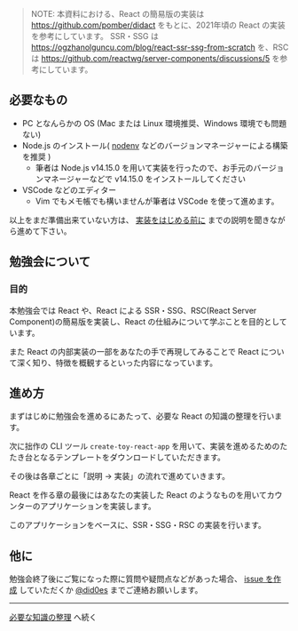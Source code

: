 > NOTE: 
> 本資料における、React の簡易版の実装は https://github.com/pomber/didact をもとに、2021年頃の React の実装を参考にしています。
> SSR・SSG は https://ogzhanolguncu.com/blog/react-ssr-ssg-from-scratch を、RSC は https://github.com/reactwg/server-components/discussions/5 を参考にしています。

## 必要なもの

- PC となんらかの OS (Mac または Linux 環境推奨、Windows 環境でも問題ない)
- Node.js のインストール( [nodenv](https://github.com/nodenv/nodenv#installation) などのバージョンマネージャーによる構築を推奨 )
  - 筆者は Node.js v14.15.0 を用いて実装を行ったので、お手元のバージョンマネージャーなどで v14.15.0 をインストールしてください
- VSCode などのエディター
  - Vim でもメモ帳でも構いませんが筆者は VSCode を使って進めます。

以上をまだ準備出来ていない方は、 [実装をはじめる前に](./実装をはじめる前に.md) までの説明を聞きながら進めて下さい。

## 勉強会について

### 目的

本勉強会では React や、React による SSR・SSG、RSC(React Server Component)の簡易版を実装し、React の仕組みについて学ぶことを目的としています。

また React の内部実装の一部をあなたの手で再現してみることで React について深く知り、特徴を概観するといった内容になっています。

## 進め方

まずはじめに勉強会を進めるにあたって、必要な React の知識の整理を行います。

次に拙作の CLI ツール `create-toy-react-app` を用いて、実装を進めるためのたたき台となるテンプレートをダウンロードしていただきます。

その後は各章ごとに「説明 → 実装」の流れで進めていきます。

React を作る章の最後にはあなたの実装した React のようなものを用いてカウンターのアプリケーションを実装します。

このアプリケーションをベースに、SSR・SSG・RSC の実装を行います。

## 他に

勉強会終了後にご覧になった際に質問や疑問点などがあった場合、 [issue を作成](https://github.com/shuta13/react-deep-dive/issues/new) していただくか [@did0es](https://twitter.com/did0es) までご連絡お願いします。

---

[必要な知識の整理](./必要な知識の整理.md) へ続く
